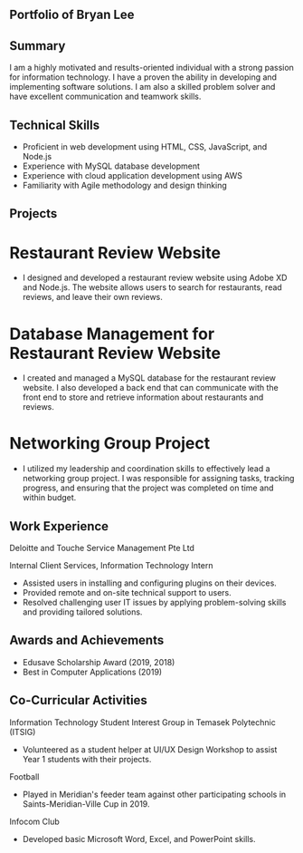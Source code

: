 ## Portfolio of Bryan Lee

## Summary

I am a highly motivated and results-oriented individual with a strong passion for information technology. I have a proven the ability in developing and implementing software solutions. I am also a skilled problem solver and have excellent communication and teamwork skills.

## Technical Skills

- Proficient in web development using HTML, CSS, JavaScript, and Node.js
- Experience with MySQL database development
- Experience with cloud application development using AWS
- Familiarity with Agile methodology and design thinking

## Projects

# Restaurant Review Website

- I designed and developed a restaurant review website using Adobe XD and Node.js. The website allows users to search for restaurants, read reviews, and leave their own reviews.

# Database Management for Restaurant Review Website

- I created and managed a MySQL database for the restaurant review website. I also developed a back end that can communicate with the front end to store and retrieve information about restaurants and reviews.

# Networking Group Project

- I utilized my leadership and coordination skills to effectively lead a networking group project. I was responsible for assigning tasks, tracking progress, and ensuring that the project was completed on time and within budget.

## Work Experience

Deloitte and Touche Service Management Pte Ltd 

Internal Client Services, Information Technology Intern

- Assisted users in installing and configuring plugins on their devices.
- Provided remote and on-site technical support to users.
- Resolved challenging user IT issues by applying problem-solving skills and providing tailored solutions.

## Awards and Achievements

- Edusave Scholarship Award (2019, 2018)
- Best in Computer Applications (2019)

## Co-Curricular Activities

Information Technology Student Interest Group in Temasek Polytechnic (ITSIG)

- Volunteered as a student helper at UI/UX Design Workshop to assist Year 1 students with their projects.

Football

- Played in Meridian's feeder team against other participating schools in Saints-Meridian-Ville Cup in 2019.

Infocom Club

- Developed basic Microsoft Word, Excel, and PowerPoint skills.

